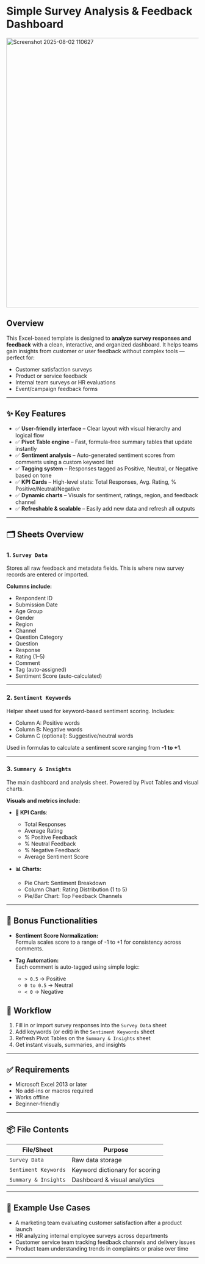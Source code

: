 # Simple Survey Analysis & Feedback Dashboard

<img width="1834" height="707" alt="Screenshot 2025-08-02 110627" src="https://github.com/user-attachments/assets/bd99cd14-b88b-4a9e-bac3-0adf2f54f87b" />

## Overview

This Excel-based template is designed to **analyze survey responses and feedback** with a clean, interactive, and organized dashboard. It helps teams gain insights from customer or user feedback without complex tools — perfect for:

- Customer satisfaction surveys  
- Product or service feedback  
- Internal team surveys or HR evaluations  
- Event/campaign feedback forms  

---

## ✨ Key Features

- ✅ **User-friendly interface** – Clear layout with visual hierarchy and logical flow  
- ✅ **Pivot Table engine** – Fast, formula-free summary tables that update instantly  
- ✅ **Sentiment analysis** – Auto-generated sentiment scores from comments using a custom keyword list  
- ✅ **Tagging system** – Responses tagged as Positive, Neutral, or Negative based on tone  
- ✅ **KPI Cards** – High-level stats: Total Responses, Avg. Rating, % Positive/Neutral/Negative  
- ✅ **Dynamic charts** – Visuals for sentiment, ratings, region, and feedback channel  
- ✅ **Refreshable & scalable** – Easily add new data and refresh all outputs  

---

## 🗂️ Sheets Overview

### 1. `Survey Data`  
Stores all raw feedback and metadata fields. This is where new survey records are entered or imported.

**Columns include:**
- Respondent ID  
- Submission Date  
- Age Group  
- Gender  
- Region  
- Channel  
- Question Category  
- Question  
- Response  
- Rating (1–5)  
- Comment  
- Tag (auto-assigned)  
- Sentiment Score (auto-calculated)

---

### 2. `Sentiment Keywords`  
Helper sheet used for keyword-based sentiment scoring. Includes:

- Column A: Positive words  
- Column B: Negative words  
- Column C (optional): Suggestive/neutral words  

Used in formulas to calculate a sentiment score ranging from **-1 to +1**.

---

### 3. `Summary & Insights`  
The main dashboard and analysis sheet. Powered by Pivot Tables and visual charts.

**Visuals and metrics include:**
- **📌 KPI Cards**:  
  - Total Responses  
  - Average Rating  
  - % Positive Feedback  
  - % Neutral Feedback  
  - % Negative Feedback  
  - Average Sentiment Score  

- **📊 Charts:**  
  - Pie Chart: Sentiment Breakdown  
  - Column Chart: Rating Distribution (1 to 5)   
  - Pie/Bar Chart: Top Feedback Channels  

---

## 📌 Bonus Functionalities

- **Sentiment Score Normalization:**  
  Formula scales score to a range of -1 to +1 for consistency across comments.

- **Tag Automation:**  
  Each comment is auto-tagged using simple logic:  
  - `> 0.5` → Positive  
  - `0 to 0.5` → Neutral  
  - `< 0` → Negative

## 🔄 Workflow

1. Fill in or import survey responses into the `Survey Data` sheet  
2. Add keywords (or edit) in the `Sentiment Keywords` sheet  
3. Refresh Pivot Tables on the `Summary & Insights` sheet  
4. Get instant visuals, summaries, and insights

---

## ✅ Requirements

- Microsoft Excel 2013 or later  
- No add-ins or macros required  
- Works offline  
- Beginner-friendly

---

## 📦 File Contents

| File/Sheet               | Purpose                        |
|--------------------------|--------------------------------|
| `Survey Data`            | Raw data storage               |
| `Sentiment Keywords`     | Keyword dictionary for scoring |
| `Summary & Insights`     | Dashboard & visual analytics   |

---

## 🧠 Example Use Cases

- A marketing team evaluating customer satisfaction after a product launch  
- HR analyzing internal employee surveys across departments  
- Customer service team tracking feedback channels and delivery issues  
- Product team understanding trends in complaints or praise over time

---


